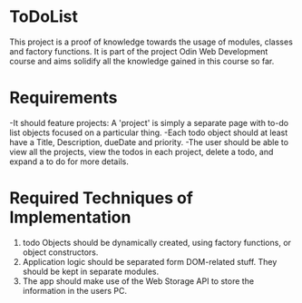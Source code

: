 # ToDoList
This project is a proof of knowledge towards the usage of modules, classes and factory functions. It is part of the project Odin Web Development course and aims solidify all the knowledge gained in this course so far. 

# Requirements
-It should feature projects: A 'project' is simply a separate page with to-do list objects focused on a particular thing. 
-Each todo object should at least have a Title, Description, dueDate and priority. 
-The user should be able to view all the projects, view the todos in each project, delete a todo, and expand a to do for more details. 

# Required Techniques of Implementation
1. todo Objects should be dynamically created, using factory functions, or object constructors. 
2. Application logic should be separated form DOM-related stuff. They should be kept in separate modules.
3. The app should make use of the Web Storage API to store the information in the users PC.
